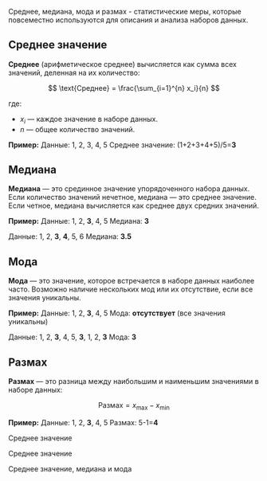 
Среднее, медиана, мода и размах - статистические меры, которые повсеместно используются для описания и анализа наборов данных.

## Среднее значение

**Среднее** (арифметическое среднее) вычисляется как сумма всех значений, деленная на их количество:

$$
\text{Среднее} = \frac{\sum_{i=1}^{n} x_i}{n}
$$

где:
- $x_i$ — каждое значение в наборе данных.
- $n$ — общее количество значений.

**Пример:**
Данные: 1, 2, 3, 4, 5
Среднее значение: (1+2+3+4+5)/5=**3**

## Медиана

**Медиана** — это срединное значение упорядоченного набора данных. Если количество значений нечетное, медиана — это среднее значение. Если четное, медиана вычисляется как среднее двух средних значений.

**Пример:**
Данные: 1, 2, **3**, 4, 5
Медиана: **3**

Данные: 1, 2, **3**, **4**, 5, 6
Медиана: **3.5**

## Мода

**Мода** — это значение, которое встречается в наборе данных наиболее часто. Возможно наличие нескольких мод или их отсутствие, если все значения уникальны.

**Пример:**
Данные: 1, 2, **3**, 4, 5
Мода: **отсутствует** (все значения уникальны)

Данные: 1, 2, **3**, 4, 5, **3**, 1, 2, **3**
Мода: **3**

## Размах

**Размах** — это разница между наибольшим и наименьшим значениями в наборе данных:

$$
\text{Размах} = x_{\text{max}} - x_{\text{min}}
$$

**Пример:**
Данные: 1, 2, **3**, 4, 5
Размах: 5-1=**4**


Среднее значение

Среднее значение

Среднее значение, медиана и мода